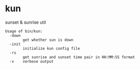 # kun
sunset &amp; sunrise util


```
Usage of bin/kun:
  -down
    	get whether sun is down
  -init
    	initialize kun config file
  -rs
    	get sunrise and sunset time pair in HH:MM:SS format
  -v	verbose output
```
